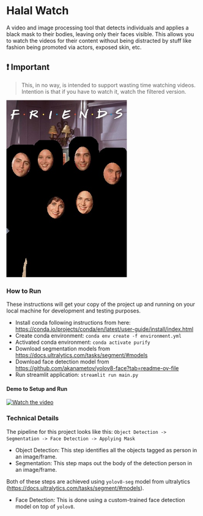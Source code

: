 # Halal Watch
A video and image processing tool that detects individuals and applies a black mask to their bodies, leaving only their faces visible. This allows you to watch the videos for their content without being distracted by stuff like fashion being promoted via actors, exposed skin, etc.

## :exclamation: Important

> This, in no way, is intended to support wasting time watching videos.
> Intention is that if you have to watch it, watch the filtered version.

![Alt text](examples/results/processed_image.png)


### How to Run
These instructions will get your copy of the project up and running on your local machine for development and testing purposes.
- Install conda following instructions from here: https://conda.io/projects/conda/en/latest/user-guide/install/index.html
- Create conda environment: `conda env create -f environment.yml`
- Activated conda environment: `conda activate purify`
- Download segmentation models from https://docs.ultralytics.com/tasks/segment/#models
- Download face detection model from https://github.com/akanametov/yolov8-face?tab=readme-ov-file
- Run streamlit application: `streamlit run main.py`

#### Demo to Setup and Run
[![Watch the video](https://img.youtube.com/vi/1Q8Q6Q1Z1QY/maxresdefault.jpg)](https://youtu.be/1Q8Q6Q1Z1QY)

### Technical Details
The pipeline for this project looks like this: `Object Detection -> Segmentation -> Face Detection -> Applying Mask`

- Object Detection: This step identifies all the objects tagged as person in an image/frame. 
- Segmentation: This step maps out the body of the detection person in an image/frame.

Both of these steps are achieved using `yolov8-seg` model from ultralytics (https://docs.ultralytics.com/tasks/segment/#models).

- Face Detection: This is done using a custom-trained face detection model on top of `yolov8`.

